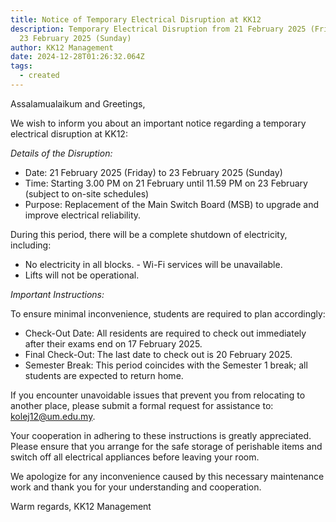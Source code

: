 ```yaml
---
title: Notice of Temporary Electrical Disruption at KK12
description: Temporary Electrical Disruption from 21 February 2025 (Friday) to
  23 February 2025 (Sunday)
author: KK12 Management
date: 2024-12-28T01:26:32.064Z
tags:
  - created
---
```

Assalamualaikum and Greetings,

We wish to inform you about an important notice regarding a temporary electrical disruption at KK12:

*Details of the Disruption:*

- Date: 21 February 2025 (Friday) to 23 February 2025 (Sunday) 
- Time: Starting 3.00 PM on 21 February until 11.59 PM on 23 February (subject to on-site schedules) 
- Purpose: Replacement of the Main Switch Board (MSB) to upgrade and improve electrical reliability.

During this period, there will be a complete shutdown of electricity, including:

- ⁠No electricity in all blocks. 
-⁠ Wi-Fi services will be unavailable.
- Lifts will not be operational.

*Important Instructions:*

To ensure minimal inconvenience, students are required to plan accordingly:

- Check-Out Date: All residents are required to check out immediately after their exams end on 17 February 2025.
- Final Check-Out: The last date to check out is 20 February 2025.
- Semester Break: This period coincides with the Semester 1 break; all students are expected to return home.

If you encounter unavoidable issues that prevent you from relocating to another place, please submit a formal request for assistance to: [kolej12@um.edu.my](mailto:kolej12@um.edu.my).

Your cooperation in adhering to these instructions is greatly appreciated. Please ensure that you arrange for the safe storage of perishable items and switch off all electrical appliances before leaving your room.

We apologize for any inconvenience caused by this necessary maintenance work and thank you for your understanding and cooperation.

Warm regards,
KK12 Management